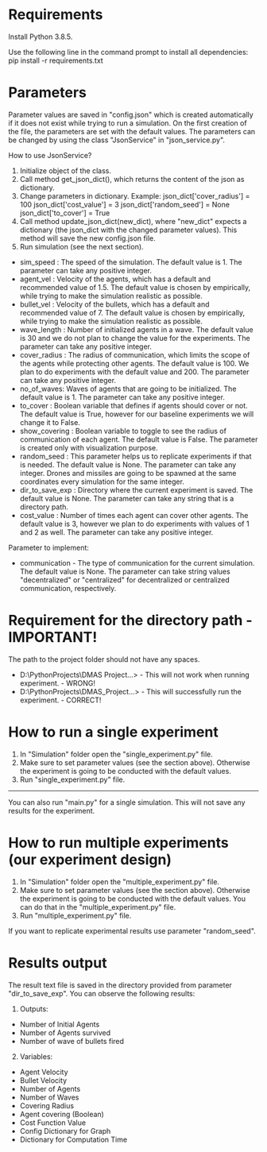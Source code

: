 # Requirements
Install Python 3.8.5.

Use the following line in the command prompt to install all dependencies:
pip install -r requirements.txt

# Parameters
Parameter values are saved in "config.json" which is created automatically if it does not exist while trying to run a simulation. On the first creation of the file, the parameters are set with the default values. The parameters can be changed by using the class "JsonService" in "json_service.py". 

How to use JsonService?
1. Initialize object of the class.
2. Call method get_json_dict(), which returns the content of the json as dictionary.
3. Change parameters in dictionary. Example: 
json_dict['cover_radius'] = 100
json_dict['cost_value'] = 3
json_dict['random_seed'] = None
json_dict['to_cover'] = True
4. Call method update_json_dict(new_dict), where "new_dict" expects a dictionary (the json_dict with the changed parameter values). This method will save the new config.json file.
5. Run simulation (see the next section). 

* sim_speed : The speed of the simulation. The default value is 1. The parameter can take any positive integer.
* agent_vel : Velocity of the agents, which has a default and recommended value of 1.5. The default value is chosen by empirically, while trying to make the simulation realistic as possible.
* bullet_vel : Velocity of the bullets, which has a default and recommended value of 7. The default value is chosen by empirically, while trying to make the simulation realistic as possible.
* wave_length : Number of initialized agents in a wave. The default value is 30 and we do not plan to change the value for the experiments. The parameter can take any positive integer.
* cover_radius : The radius of communication, which limits the scope of the agents while protecting other agents. The default value is 100. We plan to do experiments with the default value and 200. The parameter can take any positive integer.
* no_of_waves: Waves of agents that are going to be initialized. The default value is 1. The parameter can take any positive integer. 
* to_cover : Boolean variable that defines if agents should cover or not. The default value is True, however for our baseline experiments we will change it to False.
* show_covering : Boolean variable to toggle to see the radius of communication of each agent. The default value is False. The parameter is created only with visualization purpose.
* random_seed : This parameter helps us to replicate experiments if that is needed. The default value is None. The parameter can take any integer. Drones and missiles are going to be spawned at the same coordinates every simulation for the same integer.
* dir_to_save_exp : Directory where the current experiment is saved. The default value is None. The parameter can take any string that is a directory path.
* cost_value : Number of times each agent can cover other agents. The default value is 3, however we plan to do experiments with values of 1 and 2 as well. The parameter can take any positive integer.

Parameter to implement:
* communication - The type of communication for the current simulation. The default value is None. The parameter can take string values "decentralized" or "centralized" for decentralized or centralized communication, respectively.

# Requirement for the directory path - IMPORTANT!
The path to the project folder should not have any spaces.
* D:\PythonProjects\DMAS Project\...> - This will not work when running experiment. - WRONG!
* D:\PythonProjects\DMAS_Project\...> - This will successfully run the experiment. - CORRECT!

# How to run a single experiment
1. In "Simulation" folder open the "single_experiment.py" file.
2. Make sure to set parameter values (see the section above). Otherwise the experiment is going to be conducted with the default values.
3. Run "single_experiment.py" file.
------------------------------------
You can also run "main.py" for a single simulation. This will not save any results for the experiment.

# How to run multiple experiments (our experiment design)
1. In "Simulation" folder open the "multiple_experiment.py" file.
2. Make sure to set parameter values (see the section above). Otherwise the experiment is going to be conducted with the default values. You can do that in the "multiple_experiment.py" file. 
3. Run "multiple_experiment.py" file.

If you want to replicate experimental results use parameter "random_seed".

# Results output
The result text file is saved in the directory provided from parameter "dir_to_save_exp". You can observe the following results:

1. Outputs: 
* Number of Initial Agents 
* Number of Agents survived
* Number of wave of bullets fired

2. Variables:
* Agent Velocity
* Bullet Velocity
* Number of Agents
* Number of Waves
* Covering Radius
* Agent covering (Boolean)
* Cost Function Value
* Config Dictionary for Graph
* Dictionary for Computation Time
